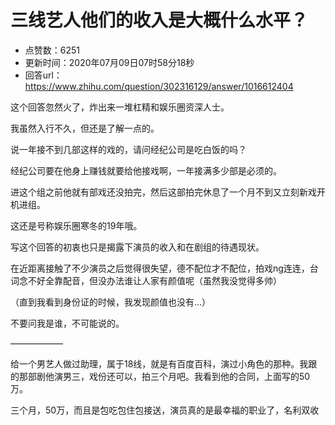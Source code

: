 # 三线艺人他们的收入是大概什么水平？
- 点赞数：6251
- 更新时间：2020年07月09日07时58分18秒
- 回答url：https://www.zhihu.com/question/302316129/answer/1016612404
<body>
 <p data-pid="LM90szAM">这个回答忽然火了，炸出来一堆杠精和娱乐圈资深人士。</p>
 <p data-pid="dnY4Ru7e">我虽然入行不久，但还是了解一点的。</p>
 <p data-pid="c37gg3hV">说一年接不到几部这样的戏的，请问经纪公司是吃白饭的吗？</p>
 <p data-pid="wAiBs3MR">经纪公司要在他身上赚钱就要给他接戏啊，一年接满多少部是必须的。</p>
 <p data-pid="JJralOcU">进这个组之前他就有部戏还没拍完，然后这部拍完休息了一个月不到又立刻新戏开机进组。</p>
 <p data-pid="GUt2QOJ2">这还是号称娱乐圈寒冬的19年哦。</p>
 <p data-pid="205Ca-Md">写这个回答的初衷也只是揭露下演员的收入和在剧组的待遇现状。</p>
 <p data-pid="IgCvelBy">在近距离接触了不少演员之后觉得很失望，德不配位才不配位，拍戏ng连连，台词念不好全靠配音，但没办法谁让人家有颜值呢（虽然我没觉得多帅）</p>
 <p data-pid="-oKoJXtK">（直到我看到身份证的时候，我发现颜值也没有…）</p>
 <p data-pid="vKn9BJEZ">不要问我是谁，不可能说的。</p>
 <p data-pid="Io4yj9GV">——————</p>
 <p data-pid="TA3M-BOy">给一个男艺人做过助理，属于18线，就是有百度百科，演过小角色的那种。我跟的那部剧他演男三，戏份还可以，拍三个月吧。我看到他的合同，上面写的50万。</p>
 <p data-pid="4fJn-EsA">三个月，50万，而且是包吃包住包接送，演员真的是最幸福的职业了，名利双收</p>
</body>